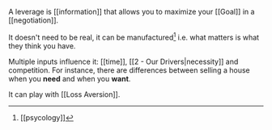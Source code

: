 A leverage is [[information]] that allows you to maximize your [[Goal]] in a [[negotiation]].

It doesn't need to be real, it can be manufactured[^1] i.e. what matters is what they think you have.

Multiple inputs influence it: [[time]], [[2 - Our Drivers|necessity]] and competition. For instance, there are differences between selling a house when you **need** and when you **want**.

It can play with [[Loss Aversion]].

[^1]: [[psycology]]